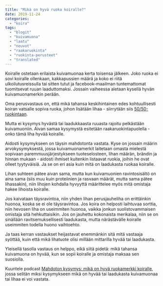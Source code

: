 ```yaml
---
title: "Mikä on hyvä ruoka koiralle?"
date: 2019-11-24
categories: 
  - "koira"
tags: 
  - "blogit"
  - "kuivamuona"
  - "laatu"
  - "neuvot"
  - "raakaruokinta"
  - "ruokinta-perusteet"
  - "translated"
---
```


Koiralle ostetaan erilaista kuivamuonaa kerta toisensa jälkeen. Joko ruoka ei sovi koiralle ollenkaan, kakkapussien määrä ja koko ei riitä ulkoilutusreissulla tai sitten tutut ja facebook-maailman tuntemattomat tuomitsevat ruuan laaduttomaksi. Jossain vaiheessa aletaan kysellä hyvän kuivamuonamerkin perään.

<!--more-->

Oma perusvastaus on, että mikä tahansa keskihintainen edes kohtuullisesti koiran vatsalle sopiva ruoka, johon lisätään lihaa - siirrytään siis [50/50-ruokintaan](https://www.katiska.eu/tieto/koira-tieto-ruokinta/koira-ruokinta-5050/koiran-50-50-ruokinta-faq/).

Mutta ei kysymys hyvästä tai laadukkaasta ruuasta rajoitu pelkästään kuivamuoniin. Aivan samaa kysymystä esitetään raakaruokintapuolella - onko tämä liha hyvää koiralle.

Aidosti kysymykseen on täysin mahdotonta vastata. Kyse on jossain määrin arvokysymyksestä, jossa kuivamuonamerkit laitetaan omasta mielestä sopivaan paremmuusjärjestykseen tuoteselosteen, lihan määrän, brändin ja hinnan mukaan - aidosti ihmiset kuitenkin listaavat ruokia, joihin he ovat olleet tyytyväisiä. Ja se on eri asia kuin mitä on laadukasta ruokaa koiralle.

Lihan suhteen pätee aivan sama, mutta kun kuivamuonien ravintosisältö on aina sama (siis muu kuin proteiinien ja rasvaan määrät, mutta sama pätee lihassakin), niin lihojen kohdalla hyvyyttä määrittelee myös mitä omistaja hakee lihoista koiralle.

Jos kaivataan täysravintoa, niin yhden lihan perusjauheliha on erittäinkin huonoa, koska se ei ole täysravintoa. Jos koira on helposti laihtuvaa sorttia, niin hevosen liha on useimmiten huonoa, vaikka jonkun suolistovammaisen omistaja sitä hehkuttaisikin. Jos on jauhettu kokonaista merikalaa, niin se on sinällään ravitsemuksellisesti laadukasta, mutta närästävälle koiralle useimmiten todella huono vaihtoehto.

Ja taas kerran vastaukset heijastavat enemmänkin sitä mitä vastaaja syöttää, kuin että mikä lihatuote olisi millään mittarilla hyvää tai laadukasta.

Yleisellä tasolla vastaus on helppo, eikä siitä pidetä: mikä tahansa kuivamuona on hyvää, kun se sopii koiralle ja omistaja maksaa sen suosiolla.

Kuuntele podcast [Mahdoton kysymys: mikä on hyvä ruokamerkki koiralle](https://www.katiska.eu/tieto/podcastit-vlog/103-mahdoton-kysymys-mika-on-hyva-ruokamerkki-koiralle/), jossa selitän miksi kysymykseen mikä on hyvää tai laadukasta kuivamuonaa tai lihaa ei voi vastata.
